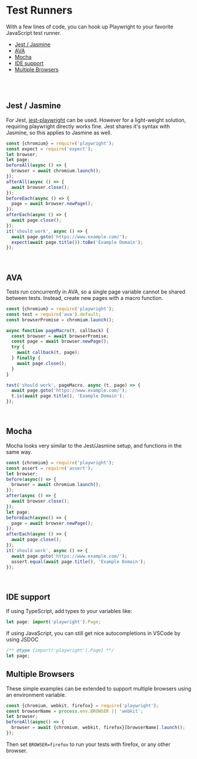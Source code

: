 # Test Runners

With a few lines of code, you can hook up Playwright to your favorite JavaScript test runner.

<!-- GEN:toc -->
- [Jest / Jasmine](#jest--jasmine)
- [AVA](#ava)
- [Mocha](#mocha)
- [IDE support](#ide-support)
- [Multiple Browsers](#multiple-browsers)
<!-- GEN:stop -->

<br>

<br>

## Jest / Jasmine

For Jest, [jest-playwright](https://github.com/playwright-community/jest-playwright) can be used. However for a light-weight solution, requiring playwright directly works fine. Jest shares it's syntax with Jasmine, so this applies to Jasmine as well.

```js
const {chromium} = require('playwright');
const expect = require('expect');
let browser;
let page;
beforeAll(async () => {
  browser = await chromium.launch();
});
afterAll(async () => {
  await browser.close();
});
beforeEach(async () => {
  page = await browser.newPage();
});
afterEach(async () => {
  await page.close();
});
it('should work', async () => {
  await page.goto('https://www.example.com/');
  expect(await page.title()).toBe('Example Domain');
});
```

<br>

## AVA

Tests run concurrently in AVA, so a single page variable cannot be shared between tests. Instead, create new pages with a macro function.

```js
const {chromium} = require('playwright');
const test = require('ava').default;
const browserPromise = chromium.launch();

async function pageMacro(t, callback) {
  const browser = await browserPromise;
  const page = await browser.newPage();
  try {
    await callback(t, page);
  } finally {
    await page.close();
  }
}

test('should work', pageMacro, async (t, page) => {
  await page.goto('https://www.example.com/');
  t.is(await page.title(), 'Example Domain');
});
```

<br>

## Mocha

Mocha looks very similar to the Jest/Jasmine setup, and functions in the same way.

```js
const {chromium} = require('playwright');
const assert = require('assert');
let browser;
before(async() => {
  browser = await chromium.launch();
});
after(async () => {
  await browser.close();
});
let page;
beforeEach(async() => {
  page = await browser.newPage();
});
afterEach(async () => {
  await page.close();
});
it('should work', async () => {
  await page.goto('https://www.example.com/');
  assert.equal(await page.title(), 'Example Domain');
});
```
<br>

## IDE support

If using TypeScript, add types to your variables like:
```ts
let page: import('playwright').Page;
```

If using JavaScript, you can still get nice autocompletions in VSCode by using JSDOC
```js
/** @type {import('playwright').Page} **/
let page;
```

## Multiple Browsers

These simple examples can be extended to support multiple browsers using an environment variable.

```js
const {chromium, webkit, firefox} = require('playwright');
const browserName = process.env.BROWSER || 'webkit';
let browser;
beforeAll(async() => {
  browser = await {chromium, webkit, firefox}[browserName].launch();
});
```

Then set `BROWSER=firefox` to run your tests with firefox, or any other browser.
 